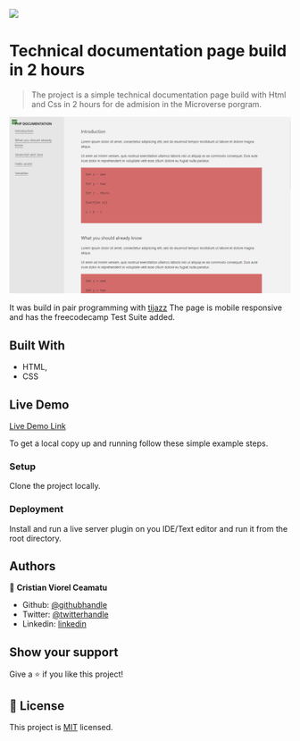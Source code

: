![](https://img.shields.io/badge/Microverse-blueviolet)

# Technical documentation page build in 2 hours

> The project is a simple technical documentation page build with Html and Css in 2 hours for de admision in the Microverse porgram.

![screenshot](./screenshot.png)

It was build in pair programming with [tijazz](https://github.com/tijazz)
The page is mobile responsive and has the freecodecamp Test Suite added.

## Built With

- HTML,
- CSS

## Live Demo

[Live Demo Link](https://cristianceamatu.github.io/microverse-admision-technical-page/)


To get a local copy up and running follow these simple example steps.

### Setup

Clone the project locally.

### Deployment

Install and run a live server plugin on you IDE/Text editor and run it from the root directory.


## Authors

👤 **Cristian Viorel Ceamatu**

- Github: [@githubhandle](https://github.com/cristianCeamatu)
- Twitter: [@twitterhandle](https://twitter.com/CeamatuV)
- Linkedin: [linkedin](https://www.linkedin.com/in/ceamatu-cristian-viorel-7a5469136/)


## Show your support

Give a ⭐️ if you like this project!


## 📝 License

This project is [MIT](lic.url) licensed.
